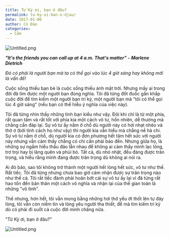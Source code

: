 ```yaml
---
title: Tử Kỳ ơi, bạn ở đâu?
permalink: tu-ky-oi-ban-o-djau/
date: 2017-01-06
author: Cô Đào
categories:
  - Cảm
---
```


![Untitled.png](/images/e1e11c56-f2bf-4244-8e8f-1115a3a41bd4/Untitled.png)


_**"It's the friends you can call up at 4 a.m. That's matter"**_ **-** _**Marlene Dietrich**_


_Đó có phải là người bạn mà ta có thể gọi vào lúc 4 giờ sáng hay không mới là vấn đề!_


Cuộc sống thiếu bạn bè là cuộc sống thiếu ánh mặt trời. Nhưng mấy ai trong đời đã tìm được một người bạn đúng nghĩa. Tôi đã từng đốt đuốc gần khắp cuộc đời để tìm kiếm một người bạn tri kỷ, một người bạn mà "tôi có thể gọi lúc 4 giờ sáng" (nếu bạn có thể hiểu ý nghĩa của việc này).


Tôi đã từng nhìn thấy những tình bạn kiểu như vậy. Đôi khi chỉ là từ một phía, rất quan tâm và rất tốt với phía kia một cách vô tư, hồn nhiên, dễ thương mà chẳng cần đáp lại. Sự vô tư ấy nằm ở chỗ dù người này có hơi nhạt nhẽo và thờ ơ (bởi tỉnh cách họ như vậy) thì người kia vẫn hiểu mà chẳng nề hà chi. Sự vô tư nằm ở chỗ, dù người kia có đơn phương hết tâm hết sức với người này nhưng vẫn cảm thấy chẳng có chi cần phải báo đền. Nhưng giữa họ, là những sự ngầm hiểu thấu đáo lẫn nhau để không ai cảm thấy mình lạc lõng, trơ trọi hay bị lãng quên và phủi bỏ. Tất cả, dù nhỏ nhặt, đều đáng được trân trọng, và hiểu rằng mình đang được trân trọng dù không ai nói ra.


Ai đó bảo, sao tôi không trở thành một người hết lòng hết sức, vô tư như thế. Rất tiếc. Tôi đã từng nhưng chưa bao giờ cảm nhận được sự trân trọng nào như thế cả. Tôi rất tiếc đành phải hoãn bớt cái sự vô tư ấy lại vì đã từng rất hao tổn đến bản thân một cách vô nghĩa và nhận lại của thế gian toàn là những "vô tình".


Thế nhưng, hơn hết, tôi vẫn mong bằng những hơi thở yếu ớt thốt lên tự đáy lòng, tôi vẫn còn niềm tin và lòng yêu người tha thiết, để mà tìm kiếm tri kỷ dù có phải đi suốt cả cuộc đời mình chăng nữa.


"Tử Kỳ ơi, bạn ở đâu?"


![Untitled.png](/images/e1e11c56-f2bf-4244-8e8f-1115a3a41bd4/Untitled_1.png)

